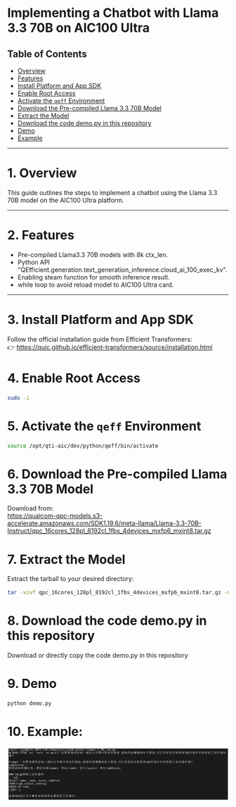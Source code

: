 # Implementing a Chatbot with Llama 3.3 70B on AIC100 Ultra

## Table of Contents
- [Overview](#1-overview)
- [Features](#2-features)
- [Install Platform and App SDK](#3-install-platform-and-app-sdk)
- [Enable Root Access](#4-enable-root-access)
- [Activate the `qeff` Environment](#5-activate-the-qeff-environment)
- [Download the Pre-compiled Llama 3.3 70B Model](#6-download-the-pre-compiled-llama-33-70b-model)
- [Extract the Model](#7-extract-the-model)
- [Download the code demo.py in this repository](#8-download-the-code-demopy-in-this-repository)
- [Demo](#9-demo)
- [Example](#10-example)

---

# 1. Overview

This guide outlines the steps to implement a chatbot using the Llama 3.3 70B model on the AIC100 Ultra platform.

---

# 2. Features

- Pre-compiled Llama3.3 70B models with 8k ctx_len.
- Python API "QEfficient.generation.text_generation_inference.cloud_ai_100_exec_kv".
- Enabling steam function for smooth inference result.
- while loop to avoid reload model to AIC100 Ultra card.

---


# 3. Install Platform and App SDK

Follow the official installation guide from Efficient Transformers:  
👉 https://quic.github.io/efficient-transformers/source/installation.html

# 4. Enable Root Access

```bash
sudo -i
```

# 5. Activate the `qeff` Environment

```bash
source /opt/qti-aic/dev/python/qeff/bin/activate
```

# 6. Download the Pre-compiled Llama 3.3 70B Model

Download from:  
https://qualcom-qpc-models.s3-accelerate.amazonaws.com/SDK1.19.6/meta-llama/Llama-3.3-70B-Instruct/qpc_16cores_128pl_8192cl_1fbs_4devices_mxfp6_mxint8.tar.gz

# 7. Extract the Model

Extract the tarball to your desired directory:

```bash
tar -xzvf qpc_16cores_128pl_8192cl_1fbs_4devices_mxfp6_mxint8.tar.gz -C /your/target/folder
```

# 8. Download the code demo.py in this repository

Download or directly copy the code demo.py in this repository

# 9. Demo

```bash
python demo.py
```

# 10. Example:


![N|Solid](./images/demo_result.jpg)


